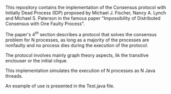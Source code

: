 This repository contains the implementation of the Consensus protocol with Initially Dead Process (IDP) proposed by Michael J. Fischer, Nancy A. Lynch and Michael S. Paterson in the famous paper "Impossibility of Distributed Consensus with One Faulty Process". 

The paper's $4^{th}$ section describes a protocol that solves the consensus problem for N processes, as long as a majority of the processes are nonfaulty and no process dies during the execution of the protocol. 

The protocol involves mainly graph theory aspects, lik the transitive enclouser or the initial clique.

This implementation simulates the execution of N processes as N Java threads. 

An example of use is presented in the Test.java file.